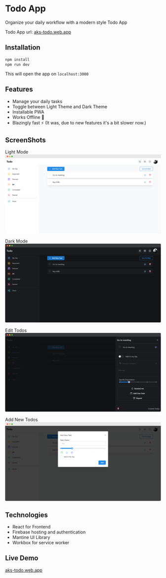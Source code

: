 # Todo App
Organize your daily workflow with a modern style Todo App

Todo App url: [aks-todo.web.app](https://aks-todo.web.app) 

## Installation
```
npm install
npm run dev
```
This will open the app on ```localhost:3000```

## Features

- Manage your daily tasks
- Toggle between Light Theme and Dark Theme
- Installable PWA 
- Works Offline 📴
- Blazingly fast ⚡ (It was, due to new features it's a bit slower now.)

## ScreenShots

Light Mode
![Light Mode](/screenshots/todo-light.png)

Dark Mode
![Dark Mode](/screenshots/todo-dark.png)

Edit Todos
![Edit Todos](/screenshots/todo-edit.png)

Add New Todos
![Add New Todos](/screenshots/todo-add.png)
## Technologies

- React for Frontend
- Firebase hosting and authentication
- Mantine UI Library
- Workbox for service worker

## Live Demo
[aks-todo.web.app](http://aks-todo.web.app)

